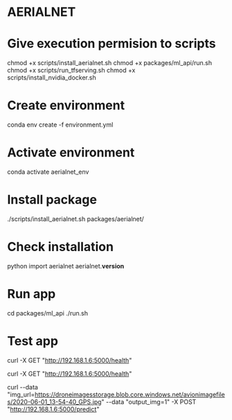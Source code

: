 # AERIALNET

# Give execution permision to scripts
chmod +x scripts/install_aerialnet.sh
chmod +x packages/ml_api/run.sh
chmod +x scripts/run_tfserving.sh
chmod +x scripts/install_nvidia_docker.sh

# Create environment
conda env create -f environment.yml

# Activate environment
conda activate aerialnet_env

# Install package
./scripts/install_aerialnet.sh packages/aerialnet/

# Check installation
python
import aerialnet
aerialnet.__version__

# Run app
cd packages/ml_api
./run.sh

# Test app
curl -X GET "http://192.168.1.6:5000/health"

curl -X GET "http://192.168.1.6:5000/health"

curl --data "img_url=https://droneimagesstorage.blob.core.windows.net/avionimagefiles/2020-06-01_13-54-40_GPS.jpg" --data "output_img=1" -X POST "http://192.168.1.6:5000/predict"